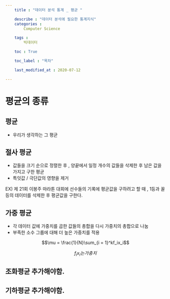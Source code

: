 ```yaml
---
    title : "데이터 분석 통계 _ 평균 "

    describe : "데이터 분석에 필요한 통계지식" 
    categories : 
        Computer Science   

    tags :
        빅데이터

    toc : True

    toc_label : "목차"        

    last_modified_at : 2020-07-12

---
```

# 평균의 종류

## 평균
* 우리가 생각하는 그 평균

## 절사 평균
* 값들을 크기 순으로 정렬한 후 , 양끝에서 일정 개수의 값들을 삭제한 후 남은 값을 가지고 구한 평균
* 특잇값 / 극단값의 영향을 제거

EX) 제 21회 이봉주 마라톤 대회에 선수들의 기록에 평균값을 구하려고 할 때 , 1등과 꼴등의 데이터를 삭제한 후 평균값을 구한다.


## 가중 평균
* 각 데이터 값에 가중치를 곱한 값들의 총합을 다시 가중치의 총합으로 나눔
* 부족한 소수 그룹에 대해 더 높은 가중치를 적용

$$\mu  = \frac{1}{N}\sum_{i = 1}^kf_ix_i$$

$$f_ix_i 는 가충치$$

## 조화평균 추가해야함.

## 기하평균 추가해야함.